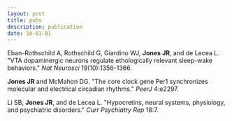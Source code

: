 ```yaml
---
layout: post
title: pubs
description: publication
date: 16-01-01
---
```


Eban-Rothschild A, Rothschild G, Giardino WJ, <b>Jones JR</b>, and de Lecea L. "VTA dopaminergic neurons regulate ethologically relevant sleep-wake behaviors." <i>Nat Neurosci</i> 19(10):1356-1366.

<b>Jones JR</b> and McMahon DG. "The core clock gene Per1 synchronizes molecular and electrical circadian rhythms." <i>PeerJ</i> 4:e2297.

Li SB, <b>Jones JR</b>, and de Lecea L. "Hypocretins, neural systems, physiology, and psychiatric disorders." <i>Curr Psychiatry Rep</i> 18:7.